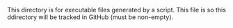 This directory is for executable files generated by a script.
This file is so this ddirectory will be tracked in GitHub (must be non-empty).